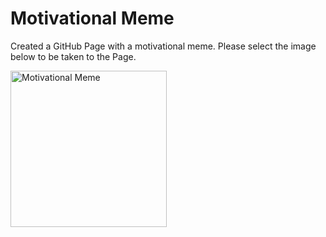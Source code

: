 ﻿# Motivational Meme

Created a GitHub Page with a motivational meme. Please select the image below to be taken to the Page.

<a href="https://celinalind.github.io/motivational-meme/" aria-label="link to page" target="_blank"><img src="https://github.com/celinaLind/motivational-meme/assets/87724360/63888272-46df-4e62-8712-a5c31599d808" width="250" alt="Motivational Meme"/></a>

